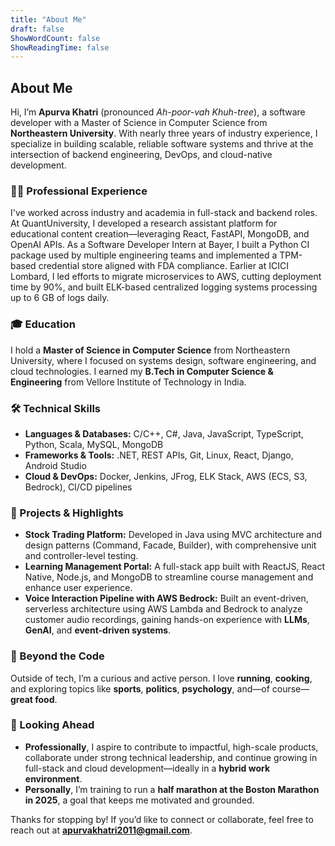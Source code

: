 ```yaml
---
title: "About Me"
draft: false
ShowWordCount: false
ShowReadingTime: false
---
```


## About Me

Hi, I’m **Apurva Khatri** (pronounced *Ah-poor-vah Khuh-tree*), a software developer with a Master of Science in Computer Science from **Northeastern University**. With nearly three years of industry experience, I specialize in building scalable, reliable software systems and thrive at the intersection of backend engineering, DevOps, and cloud-native development.

### 🧑‍💻 Professional Experience

I've worked across industry and academia in full-stack and backend roles. At QuantUniversity, I developed a research assistant platform for educational content creation—leveraging React, FastAPI, MongoDB, and OpenAI APIs. As a Software Developer Intern at Bayer, I built a Python CI package used by multiple engineering teams and implemented a TPM-based credential store aligned with FDA compliance. Earlier at ICICI Lombard, I led efforts to migrate microservices to AWS, cutting deployment time by 90%, and built ELK-based centralized logging systems processing up to 6 GB of logs daily.

### 🎓 Education

I hold a **Master of Science in Computer Science** from Northeastern University, where I focused on systems design, software engineering, and cloud technologies. I earned my **B.Tech in Computer Science & Engineering** from Vellore Institute of Technology in India.

### 🛠️ Technical Skills

- **Languages & Databases:** C/C++, C#, Java, JavaScript, TypeScript, Python, Scala, MySQL, MongoDB  
- **Frameworks & Tools:** .NET, REST APIs, Git, Linux, React, Django, Android Studio  
- **Cloud & DevOps:** Docker, Jenkins, JFrog, ELK Stack, AWS (ECS, S3, Bedrock), CI/CD pipelines  

### 🚀 Projects & Highlights

- **Stock Trading Platform:** Developed in Java using MVC architecture and design patterns (Command, Facade, Builder), with comprehensive unit and controller-level testing.
- **Learning Management Portal:** A full-stack app built with ReactJS, React Native, Node.js, and MongoDB to streamline course management and enhance user experience.
- **Voice Interaction Pipeline with AWS Bedrock:** Built an event-driven, serverless architecture using AWS Lambda and Bedrock to analyze customer audio recordings, gaining hands-on experience with **LLMs**, **GenAI**, and **event-driven systems**.

### 🧠 Beyond the Code

Outside of tech, I’m a curious and active person. I love **running**, **cooking**, and exploring topics like **sports**, **politics**, **psychology**, and—of course—**great food**.

### 🎯 Looking Ahead

- **Professionally**, I aspire to contribute to impactful, high-scale products, collaborate under strong technical leadership, and continue growing in full-stack and cloud development—ideally in a **hybrid work environment**.
- **Personally**, I’m training to run a **half marathon at the Boston Marathon in 2025**, a goal that keeps me motivated and grounded.

Thanks for stopping by! If you’d like to connect or collaborate, feel free to reach out at **apurvakhatri2011@gmail.com**.
